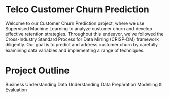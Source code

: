 # Telco Customer Churn Prediction 
Welcome to our Customer Churn Prediction project, where we use Supervised Machine Learning to analyze customer churn and develop effective retention strategies. Throughout this endeavor, we've followed the Cross-Industry Standard Process for Data Mining (CRISP-DM) framework diligently. Our goal is to predict and address customer churn by carefully examining data variables and implementing a range of techniques.
# Project Outline
Business Understanding
Data Understanding
Data Preparation
Modelling & Evaluation
